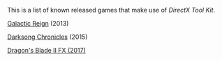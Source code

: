This is a list of known released games that make use of _DirectX Tool Kit_.

[Galactic Reign](http://go.microsoft.com/fwlink/?LinkId=281840) (2013)

[Darksong Chronicles](https://www.microsoft.com/en-us/store/apps/the-darksong-chronicles/9nblggh1z84p) (2015)

[Dragon's Blade II FX (2017)](https://www.microsoft.com/en-us/store/p/dragons-blade-ii-fx/9wzdncrfj2tk)


